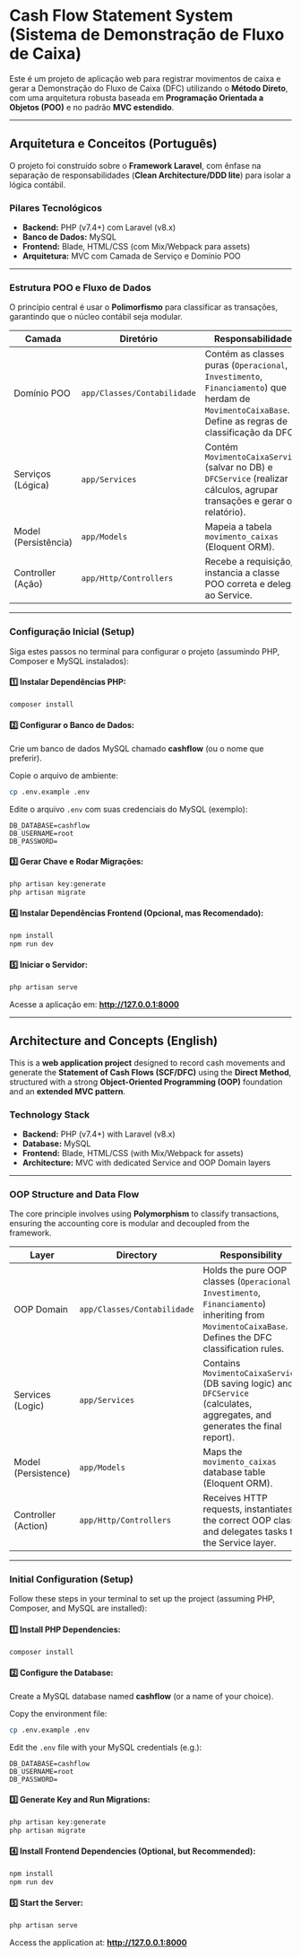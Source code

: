 # Cash Flow Statement System (Sistema de Demonstração de Fluxo de Caixa)

Este é um projeto de aplicação web para registrar movimentos de caixa e gerar a Demonstração do Fluxo de Caixa (DFC) utilizando o **Método Direto**, com uma arquitetura robusta baseada em **Programação Orientada a Objetos (POO)** e no padrão **MVC estendido**.

---

## Arquitetura e Conceitos (Português)

O projeto foi construído sobre o **Framework Laravel**, com ênfase na separação de responsabilidades (**Clean Architecture/DDD lite**) para isolar a lógica contábil.

### Pilares Tecnológicos

- **Backend:** PHP (v7.4+) com Laravel (v8.x)  
- **Banco de Dados:** MySQL  
- **Frontend:** Blade, HTML/CSS (com Mix/Webpack para assets)  
- **Arquitetura:** MVC com Camada de Serviço e Domínio POO  

---

### Estrutura POO e Fluxo de Dados

O princípio central é usar o **Polimorfismo** para classificar as transações, garantindo que o núcleo contábil seja modular.

| Camada | Diretório | Responsabilidade |
|--------|------------|------------------|
| Domínio POO | `app/Classes/Contabilidade` | Contém as classes puras (`Operacional`, `Investimento`, `Financiamento`) que herdam de `MovimentoCaixaBase`. Define as regras de classificação da DFC. |
| Serviços (Lógica) | `app/Services` | Contém `MovimentoCaixaService` (salvar no DB) e `DFCService` (realizar cálculos, agrupar transações e gerar o relatório). |
| Model (Persistência) | `app/Models` | Mapeia a tabela `movimento_caixas` (Eloquent ORM). |
| Controller (Ação) | `app/Http/Controllers` | Recebe a requisição, instancia a classe POO correta e delega ao Service. |

---

### Configuração Inicial (Setup)

Siga estes passos no terminal para configurar o projeto (assumindo PHP, Composer e MySQL instalados):

#### 1️⃣ Instalar Dependências PHP:
```bash
composer install
```

#### 2️⃣ Configurar o Banco de Dados:
Crie um banco de dados MySQL chamado **cashflow** (ou o nome que preferir).

Copie o arquivo de ambiente:
```bash
cp .env.example .env
```

Edite o arquivo `.env` com suas credenciais do MySQL (exemplo):
```
DB_DATABASE=cashflow
DB_USERNAME=root
DB_PASSWORD=
```

#### 3️⃣ Gerar Chave e Rodar Migrações:
```bash
php artisan key:generate
php artisan migrate
```

#### 4️⃣ Instalar Dependências Frontend (Opcional, mas Recomendado):
```bash
npm install
npm run dev
```

#### 5️⃣ Iniciar o Servidor:
```bash
php artisan serve
```

Acesse a aplicação em: **http://127.0.0.1:8000**

---

## Architecture and Concepts (English)

This is a **web application project** designed to record cash movements and generate the **Statement of Cash Flows (SCF/DFC)** using the **Direct Method**, structured with a strong **Object-Oriented Programming (OOP)** foundation and an **extended MVC pattern**.

### Technology Stack

- **Backend:** PHP (v7.4+) with Laravel (v8.x)  
- **Database:** MySQL  
- **Frontend:** Blade, HTML/CSS (with Mix/Webpack for assets)  
- **Architecture:** MVC with dedicated Service and OOP Domain layers  

---

### OOP Structure and Data Flow

The core principle involves using **Polymorphism** to classify transactions, ensuring the accounting core is modular and decoupled from the framework.

| Layer | Directory | Responsibility |
|-------|------------|----------------|
| OOP Domain | `app/Classes/Contabilidade` | Holds the pure OOP classes (`Operacional`, `Investimento`, `Financiamento`) inheriting from `MovimentoCaixaBase`. Defines the DFC classification rules. |
| Services (Logic) | `app/Services` | Contains `MovimentoCaixaService` (DB saving logic) and `DFCService` (calculates, aggregates, and generates the final report). |
| Model (Persistence) | `app/Models` | Maps the `movimento_caixas` database table (Eloquent ORM). |
| Controller (Action) | `app/Http/Controllers` | Receives HTTP requests, instantiates the correct OOP class, and delegates tasks to the Service layer. |

---

### Initial Configuration (Setup)

Follow these steps in your terminal to set up the project (assuming PHP, Composer, and MySQL are installed):

#### 1️⃣ Install PHP Dependencies:
```bash
composer install
```

#### 2️⃣ Configure the Database:
Create a MySQL database named **cashflow** (or a name of your choice).

Copy the environment file:
```bash
cp .env.example .env
```

Edit the `.env` file with your MySQL credentials (e.g.):
```
DB_DATABASE=cashflow
DB_USERNAME=root
DB_PASSWORD=
```

#### 3️⃣ Generate Key and Run Migrations:
```bash
php artisan key:generate
php artisan migrate
```

#### 4️⃣ Install Frontend Dependencies (Optional, but Recommended):
```bash
npm install
npm run dev
```

#### 5️⃣ Start the Server:
```bash
php artisan serve
```

Access the application at: **http://127.0.0.1:8000**
